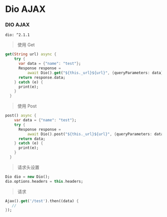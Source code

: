 # Dio AJAX

### DIO AJAX

```text
dio: ^2.1.1
```

> 使用 Get

```dart
get(String url) async {
    try {
      var data = {"name": "test"};
      Response response =
          await Dio().get("${this._url}${url}", {queryParameters: data});
      return response.data;
    } catch (e) {
      print(e);
    }
  }
```

> 使用 Post

```dart
post() async {
    var data = {"name": "test"};
    try {
      Response response =
          await Dio().post("${this._url}${url}", {queryParameters: data});
      return data;
    } catch (e) {
      print(e);
    }
  }
```

> 请求头设置

```dart
Dio dio = new Dio();
dio.options.headers = this.headers;
```

> 请求

```dart
Ajax().get('/test').then((data) {
   //
});
```

